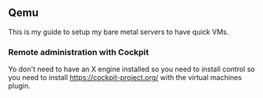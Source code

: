 ## Qemu

This is my guide to setup my bare metal servers to have quick VMs.

### Remote administration with Cockpit

Yo don't need to have an X engine installed so you need to install control so you need to install https://cockpit-project.org/ with the virtual machines plugin.
